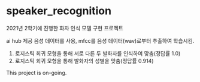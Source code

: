 # speaker_recognition
2021년 2학기에 진행한 화자 인식 모델 구현 프로젝트

ai hub 제공 음성 데이터를 사용, mfcc를 음성 데이터(wav)로부터 추출하여 학습시킴.

1. 로지스틱 회귀 모형을 통해 서로 다른 두 발화자를 인식하여 맞춤(정답률 1.0)
2. 로지스틱 회귀 모형을 통해 발화자의 성별을 맞춤(정답률 0.914)

This project is on-going.

